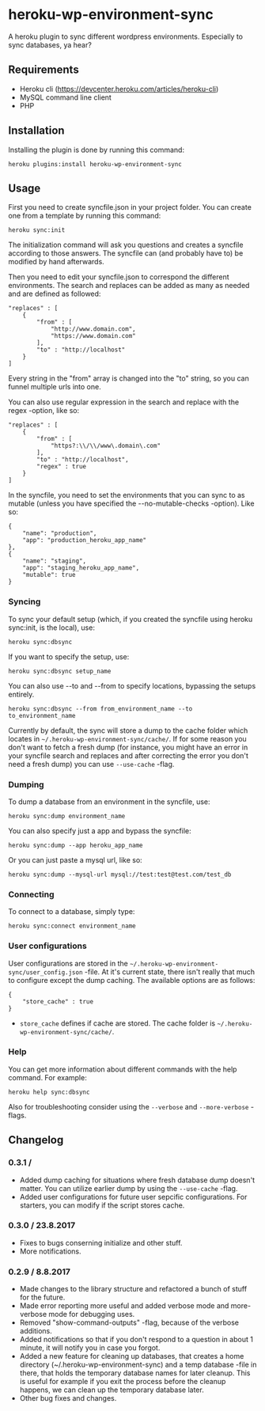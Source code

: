 # heroku-wp-environment-sync

A heroku plugin to sync different wordpress environments. Especially to sync databases, ya hear?

## Requirements

- Heroku cli (https://devcenter.heroku.com/articles/heroku-cli)
- MySQL command line client
- PHP

## Installation

Installing the plugin is done by running this command:
```
heroku plugins:install heroku-wp-environment-sync
```

## Usage

First you need to create syncfile.json in your project folder. You can create one from a template by running this command:
```
heroku sync:init
```

The initialization command will ask you questions and creates a syncfile according to those answers.
The syncfile can (and probably have to) be modified by hand afterwards.

Then you need to edit your syncfile.json to correspond the different environments.
The search and replaces can be added as many as needed and are defined as followed:
```
"replaces" : [
    {
        "from" : [
            "http://www.domain.com",
            "https://www.domain.com"
        ],
        "to" : "http://localhost"
    }
]
```

Every string in the "from" array is changed into the "to" string, so you can funnel multiple urls into one.

You can also use regular expression in the search and replace with the regex -option, like so:
```
"replaces" : [
    {
        "from" : [
            "https?:\\/\\/www\.domain\.com"
        ],
        "to" : "http://localhost",
        "regex" : true
    }
]
```

In the syncfile, you need to set the environments that you can sync to as mutable (unless you have specified the --no-mutable-checks -option).
Like so:
```
{
    "name": "production",
    "app": "production_heroku_app_name"
},
{
    "name": "staging",
    "app": "staging_heroku_app_name",
    "mutable": true
}
```

### Syncing

To sync your default setup (which, if you created the syncfile using heroku sync:init, is the local), use:
```
heroku sync:dbsync
```

If you want to specify the setup, use:
```
heroku sync:dbsync setup_name
```

You can also use --to and --from to specify locations, bypassing the setups entirely.
```
heroku sync:dbsync --from from_environment_name --to to_environment_name
```

Currently by default, the sync will store a dump to the cache folder which locates in ```~/.heroku-wp-environment-sync/cache/```.
If for some reason you don't want to fetch a fresh dump (for instance, you might have an error in your syncfile search and replaces and after correcting the error you don't need a fresh dump) you can use ```--use-cache``` -flag.

### Dumping

To dump a database from an environment in the syncfile, use:
```
heroku sync:dump environment_name
```

You can also specify just a app and bypass the syncfile:
```
heroku sync:dump --app heroku_app_name
```

Or you can just paste a mysql url, like so:
```
heroku sync:dump --mysql-url mysql://test:test@test.com/test_db
```

### Connecting

To connect to a database, simply type:
```
heroku sync:connect environment_name
```

### User configurations

User configurations are stored in the ```~/.heroku-wp-environment-sync/user_config.json``` -file.
At it's current state, there isn't really that much to configure except the dump caching.
The available options are as follows:
```
{
    "store_cache" : true
}
```

* ```store_cache``` defines if cache are stored. The cache folder is ```~/.heroku-wp-environment-sync/cache/```.

### Help

You can get more information about different commands with the help command.
For example:
```
heroku help sync:dbsync
```

Also for troubleshooting consider using the ```--verbose``` and ```--more-verbose``` -flags.

## Changelog
### 0.3.1 / 
* Added dump caching for situations where fresh database dump doesn't matter. You can utilize earlier dump by using the ```--use-cache``` -flag.
* Added user configurations for future user sepcific configurations. For starters, you can modify if the script stores cache.

### 0.3.0 / 23.8.2017
* Fixes to bugs conserning initialize and other stuff.
* More notifications.

### 0.2.9 / 8.8.2017
* Made changes to the library structure and refactored a bunch of stuff for the future.
* Made error reporting more useful and added verbose mode and more-verbose mode for debugging uses.
* Removed "show-command-outputs" -flag, because of the verbose additions.
* Added notifications so that if you don't respond to a question in about 1 minute, it will notify you in case you forgot.
* Added a new feature for cleaning up databases, that creates a home directory (~/.heroku-wp-environment-sync) and a temp database -file in there, that holds the temporary database names for later cleanup. This is useful for example if you exit the process before the cleanup happens, we can clean up the temporary database later.
* Other bug fixes and changes.
